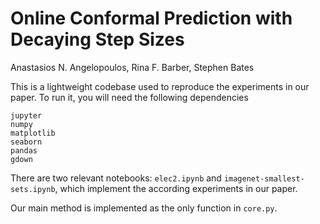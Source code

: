 # Online Conformal Prediction with Decaying Step Sizes
Anastasios N. Angelopoulos, Rina F. Barber, Stephen Bates

This is a lightweight codebase used to reproduce the experiments in our paper.
To run it, you will need the following dependencies
```
jupyter
numpy
matplotlib
seaborn
pandas
gdown
```

There are two relevant notebooks: `elec2.ipynb` and `imagenet-smallest-sets.ipynb`, which implement the according experiments in our paper.

Our main method is implemented as the only function in `core.py`.
